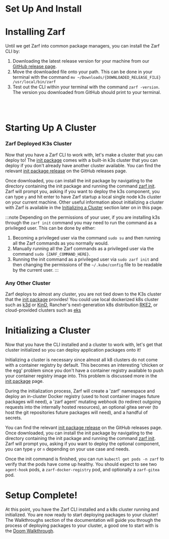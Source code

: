 # Set Up And Install

<!-- TODO: I @jperry am still confused about what the difference between this page the other install/setup sections should be.. -->
<!--       ex. The 'Getting Started' page has an 'Installing Zarf' section that I copied this from.. -->

# Installing Zarf

<!-- TODO: @JPERRY Look at how other tools/apps do their instillation instructions -->

Until we get Zarf into common package managers, you can install the Zarf CLI by:

1. Downloading the latest release version for your machine from our [GitHub release page](https://github.com/defenseunicorns/zarf/releases).
2. Move the downloaded file onto your path. This can be done in your terminal with the command `mv ~/Downloads/{DOWNLOADED_RELEASE_FILE} /usr/local/bin/zarf`
3. Test out the CLI within your terminal with the command `zarf -version`. The version you downloaded from GitHub should print to your terminal.

<br />
<br />

# Starting Up A Cluster

### Zarf Deployed K3s Cluster

<!-- TODO: Some duplicated information from the 'Common CLI Uses' page incoming... -->

Now that you have a Zarf CLI to work with, let's make a cluster that you can deploy to! The [init package](../4-user-guide/2-zarf-packages/3-the-zarf-init-package.md) comes with a built-in k3s cluster that you can deploy if you don't already have another cluster available. You can find the relevant [init package release](https://github.com/defenseunicorns/zarf/releases) on the GitHub releases page.

Once downloaded, you can install the init package by navigating to the directory containing the init package and running the command [zarf init](../4-user-guide/1-the-zarf-cli/100-cli-commands/zarf_init.md). Zarf will prompt you, asking if you want to deploy the k3s component, you can type `y` and hit enter to have Zarf startup a local single node k3s cluster on your current machine. Other useful information about initializing a cluster with Zarf is available in the [Initializing a Cluster](./0-set-up-and-install.md#initializing-) section later on in this page.

:::note
Depending on the permissions of your user, if you are installing k3s through the `zarf init` command you may need to run the command as a privileged user. This can be done by either:

1. Becoming a privileged user via the command `sudo su` and then running all the Zarf commands as you normally would.
2. Manually running all the Zarf commands as a privileged user via the command `sudo {ZARF_COMMAND_HERE}`.
3. Running the init command as a privileged user via `sudo zarf init` and then changing the permissions of the `~/.kube/config` file to be readable by the current user.
   :::

### Any Other Cluster

<!-- TODO: Link to a support matrix of k8 distros -->

Zarf deploys to almost any cluster, you are not tied down to the K3s cluster that the [init package](../4-user-guide/2-zarf-packages/3-the-zarf-init-package.md) provides! You could use local dockerized k8s cluster such as [k3d](https://k3d.io/v5.4.1/) or [KinD](https://kind.sigs.k8s.io/), Rancher's next-generation k8s distribution [RKE2](https://docs.rke2.io/), or cloud-provided clusters such as [eks](https://aws.amazon.com/eks/)

# Initializing a Cluster

<!-- TODO: Some duplicated information from the 'Common CLI Uses' page incoming... -->

Now that you have the CLI installed and a cluster to work with, let's get that cluster initialized so you can deploy application packages onto it!

Initializing a cluster is necessary since almost all k8 clusters do not come with a container registry by default. This becomes an interesting 'chicken or the egg' problem since you don't have a container registry available to push your container registry image into. This problem is discussed more in the [init package](./../4-user-guide/2-zarf-packages/3-the-zarf-init-package.md) page.

During the initialization process, Zarf will create a 'zarf' namespace and deploy an in-cluster Docker registry (used to host container images future packages will need), a 'zarf agent' mutating webhook (to redirect outgoing requests into the internally hosted resources), an optional gitea server (to host the git repositories future packages will need), and a handful of secrets.

You can find the relevant [init package release](https://github.com/defenseunicorns/zarf/releases) on the GitHub releases page. Once downloaded, you can install the init package by navigating to the directory containing the init package and running the command [zarf init](../4-user-guide/1-the-zarf-cli/100-cli-commands/zarf_init.md). Zarf will prompt you, asking if you want to deploy the optional component, you can type `y` or `n` depending on your use case and needs.

Once the init command is finished, you can run `kubectl get pods -n zarf` to verify that the pods have come up healthy. You should expect to see two `agent-hook` pods, a `zarf-docker-registry` pod, and optionally a `zarf-gitea` pod.

# Setup Complete!

<!-- TODO: FIX THIS LINK -->

At this point, you have the Zarf CLI installed and a k8s cluster running and initialized. You are now ready to start deploying packages to your cluster! The Walkthroughs section of the documentation will guide you through the process of deploying packages to your cluster, a good one to start with is the [Doom Walkthrough](../13-walkthroughs/2-deploying-doom.md).
